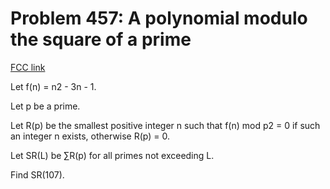 # Problem 457: A polynomial modulo the square of a prime

[FCC link](https://www.freecodecamp.org/learn/coding-interview-prep/project-euler/problem-457-a-polynomial-modulo-the-square-of-a-prime)

Let f(n) = n2 - 3n - 1.

Let p be a prime.

Let R(p) be the smallest positive integer n such that f(n) mod p2 = 0 if such an
integer n exists, otherwise R(p) = 0.

Let SR(L) be ∑R(p) for all primes not exceeding L.

Find SR(107).
